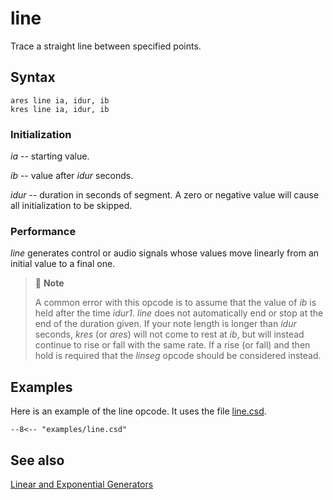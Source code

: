 <!--
id:line
category:Signal Generators:Linear and Exponential Generators
-->
# line
Trace a straight line between specified points.

## Syntax
```csound-orc
ares line ia, idur, ib
kres line ia, idur, ib
```

### Initialization
_ia_ -- starting value.

_ib_ -- value after _idur_ seconds.

_idur_ -- duration in seconds of segment. A zero or negative value will cause all initialization to be skipped.

### Performance
_line_ generates control or audio signals whose values move linearly from an initial value to a final one.
  
> :memo: **Note**
> 
>  A common error with this opcode is to assume that the value of _ib_ is held after the time _idur1_. _line_ does not automatically end or stop at the end of the duration given. If your note length is longer than _idur_ seconds, _kres_ (or _ares_) will not come to rest at _ib_, but will instead continue to rise or fall with the same rate. If a rise (or fall) and then hold is required that the _linseg_ opcode should be considered instead.

## Examples
Here is an example of the line opcode. It uses the file [line.csd](../../examples/line.csd).
``` csound-orc title="Example of the line opcode." linenums="1"
--8<-- "examples/line.csd"
```

## See also
[Linear and Exponential Generators](../../siggen/lineexp)
